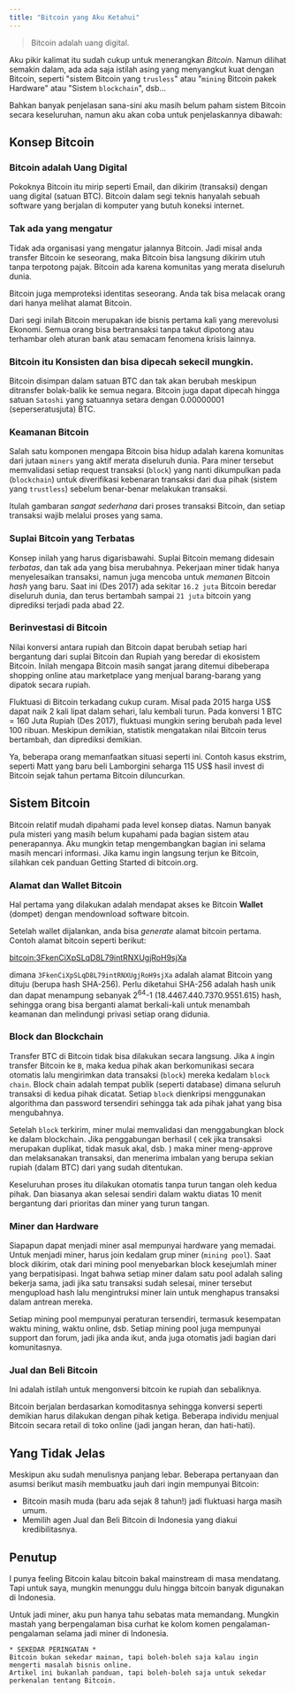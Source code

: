 ```yaml
---
title: "Bitcoin yang Aku Ketahui"
---
```


> Bitcoin adalah uang digital.

Aku pikir kalimat itu sudah cukup untuk menerangkan *Bitcoin*. Namun dilihat semakin dalam, ada ada saja istilah asing yang menyangkut kuat dengan Bitcoin, seperti "sistem Bitcoin yang `trusless`" atau "`mining` Bitcoin pakek Hardware" atau "Sistem `blockchain`", dsb...

Bahkan banyak penjelasan sana-sini aku masih belum paham sistem Bitcoin secara keseluruhan, namun aku akan coba untuk penjelaskannya dibawah:

## Konsep Bitcoin

### Bitcoin adalah Uang Digital

Pokoknya Bitcoin itu mirip seperti Email, dan dikirim (transaksi) dengan uang digital (satuan BTC). Bitcoin dalam segi teknis hanyalah sebuah software yang berjalan di komputer yang butuh koneksi internet. 

### Tak ada yang mengatur

Tidak ada organisasi yang mengatur jalannya Bitcoin. Jadi misal anda transfer Bitcoin ke seseorang, maka Bitcoin bisa langsung dikirim utuh tanpa terpotong pajak. Bitcoin ada karena komunitas yang merata diseluruh dunia.

Bitcoin juga memproteksi identitas seseorang. Anda tak bisa melacak orang dari hanya melihat alamat Bitcoin.

Dari segi inilah Bitcoin merupakan ide bisnis pertama kali yang merevolusi Ekonomi. Semua orang bisa bertransaksi tanpa takut dipotong atau terhambar oleh aturan bank atau semacam fenomena krisis lainnya. 

### Bitcoin itu Konsisten dan bisa dipecah sekecil mungkin. 

Bitcoin disimpan dalam satuan BTC dan tak akan berubah meskipun ditransfer bolak-balik ke semua negara. Bitcoin juga dapat dipecah hingga satuan `Satoshi` yang satuannya setara dengan 0.00000001 (seperseratusjuta) BTC.

### Keamanan Bitcoin

Salah satu komponen mengapa Bitcoin bisa hidup adalah karena komunitas dari jutaan `miners` yang aktif merata diseluruh dunia. Para miner tersebut memvalidasi setiap request transaksi (`block`) yang nanti dikumpulkan pada (`blockchain`) untuk diverifikasi kebenaran transaksi dari dua pihak (sistem yang `trustless`) sebelum benar-benar melakukan transaksi.

Itulah gambaran *sangat sederhana* dari proses transaksi Bitcoin, dan setiap transaksi wajib melalui proses yang sama.

### Suplai Bitcoin yang Terbatas

Konsep inilah yang harus digarisbawahi. Suplai Bitcoin memang didesain *terbatas*, dan tak ada yang bisa merubahnya. Pekerjaan miner tidak hanya menyelesaikan transaksi, namun juga mencoba untuk *memanen* Bitcoin *hash* yang baru. Saat ini (Des 2017) ada sekitar `16.2 juta` Bitcoin beredar diseluruh dunia, dan terus bertambah sampai `21 juta` bitcoin yang diprediksi terjadi pada abad 22.

### Berinvestasi di Bitcoin

Nilai konversi antara rupiah dan Bitcoin dapat berubah setiap hari bergantung dari suplai Bitcoin dan Rupiah yang beredar di ekosistem Bitcoin. Inilah mengapa Bitcoin masih sangat jarang ditemui dibeberapa shopping online atau marketplace yang menjual barang-barang yang dipatok secara rupiah.

Fluktuasi di Bitcoin terkadang cukup curam. Misal pada 2015 harga US$ dapat naik 2 kali lipat dalam sehari, lalu kembali turun. Pada konversi 1 BTC = 160 Juta Rupiah (Des 2017), fluktuasi mungkin sering berubah pada level 100 ribuan. Meskipun demikian, statistik mengatakan nilai Bitcoin terus bertambah, dan diprediksi demikian.

Ya, beberapa orang memanfaatkan situasi seperti ini. Contoh kasus ekstrim, seperti Matt yang baru beli Lamborgini seharga 115 US$ hasil invest di Bitcoin sejak tahun pertama Bitcoin diluncurkan.

## Sistem Bitcoin

Bitcoin relatif mudah dipahami pada level konsep diatas. Namun banyak pula misteri yang masih belum kupahami pada bagian sistem atau penerapannya. Aku mungkin tetap mengembangkan bagian ini selama masih mencari informasi. Jika kamu ingin langsung terjun ke Bitcoin, silahkan cek panduan Getting Started di bitcoin.org.

### Alamat dan Wallet Bitcoin

Hal pertama yang dilakukan adalah mendapat akses ke Bitcoin **Wallet** (dompet) dengan mendownload software bitcoin.

Setelah wallet dijalankan, anda bisa *generate* alamat bitcoin pertama. Contoh alamat bitcoin seperti berikut:

[bitcoin:3FkenCiXpSLqD8L79intRNXUgjRoH9sjXa](bitcoin:3FkenCiXpSLqD8L79intRNXUgjRoH9sjXa)

dimana `3FkenCiXpSLqD8L79intRNXUgjRoH9sjXa` adalah alamat Bitcoin yang dituju (berupa hash SHA-256). Perlu diketahui SHA-256 adalah hash unik dan dapat menampung sebanyak 2<sup>64</sup>-1 (18.4467.440.7370.9551.615) hash, sehingga orang bisa berganti alamat berkali-kali untuk menambah keamanan dan melindungi privasi setiap orang didunia.

### Block dan Blockchain

Transfer BTC di Bitcoin tidak bisa dilakukan secara langsung. Jika `A` ingin transfer Bitcoin ke `B`, maka kedua pihak akan berkomunikasi secara otomatis lalu mengirimkan data transaksi (`block`) mereka kedalam `block chain`. Block chain adalah tempat publik (seperti database) dimana seluruh transaksi di kedua pihak dicatat. Setiap `block` dienkripsi menggunakan algorithma dan password tersendiri sehingga tak ada pihak jahat yang bisa mengubahnya. 

Setelah `block` terkirim, miner mulai memvalidasi dan menggabungkan block ke dalam blockchain. Jika penggabungan berhasil ( cek jika transaksi merupakan duplikat, tidak masuk akal, dsb. ) maka miner meng-approve dan melaksanakan transaksi, dan menerima imbalan yang berupa sekian rupiah (dalam BTC) dari yang sudah ditentukan. 

Keseluruhan proses itu dilakukan otomatis tanpa turun tangan oleh kedua pihak. Dan biasanya akan selesai sendiri dalam waktu diatas 10 menit bergantung dari prioritas dan miner yang turun tangan.

### Miner dan Hardware

Siapapun dapat menjadi miner asal mempunyai hardware yang memadai. Untuk menjadi miner, harus join kedalam grup miner (`mining pool`). Saat block dikirim, otak dari mining pool menyebarkan block kesejumlah miner yang berpatisipasi. Ingat bahwa  setiap miner dalam satu pool adalah saling bekerja sama, jadi jika satu transaksi sudah selesai, miner tersebut mengupload hash lalu mengintruksi miner lain untuk menghapus transaksi dalam antrean mereka.

Setiap mining pool mempunyai peraturan tersendiri, termasuk kesempatan waktu mining, waktu online, dsb. Setiap mining pool juga mempunyai support dan forum, jadi jika anda ikut, anda juga otomatis jadi bagian dari komunitasnya.

### Jual dan Beli Bitcoin

Ini adalah istilah untuk mengonversi bitcoin ke rupiah dan sebaliknya.

Bitcoin berjalan berdasarkan komoditasnya sehingga konversi seperti demikian harus dilakukan dengan pihak ketiga. Beberapa individu menjual Bitcoin secara retail di toko online (jadi jangan heran, dan hati-hati).

## Yang Tidak Jelas

Meskipun aku sudah menulisnya panjang lebar. Beberapa pertanyaan dan asumsi berikut masih membuatku jauh dari ingin mempunyai Bitcoin:

+ Bitcoin masih muda (baru ada sejak 8 tahun!) jadi fluktuasi harga masih umum.
+ Memilih agen Jual dan Beli Bitcoin di Indonesia yang diakui kredibilitasnya.

## Penutup

I punya feeling Bitcoin kalau bitcoin bakal mainstream di masa mendatang. Tapi untuk saya, mungkin menunggu dulu hingga bitcoin banyak digunakan di Indonesia.

Untuk jadi miner, aku pun hanya tahu sebatas mata memandang. Mungkin mastah yang berpengalaman bisa curhat ke kolom komen pengalaman-pengalaman selama jadi miner di Indonesia.

```none
* SEKEDAR PERINGATAN *
Bitcoin bukan sekedar mainan, tapi boleh-boleh saja kalau ingin mengerti masalah bisnis online.
Artikel ini bukanlah panduan, tapi boleh-boleh saja untuk sekedar perkenalan tentang Bitcoin.
```

[1]: https://bitcoin.stackexchange.com/questions/114/what-is-a-satoshi